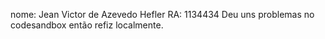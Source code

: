 nome: Jean Victor de Azevedo Hefler
RA: 1134434
Deu uns problemas no codesandbox então refiz localmente.
